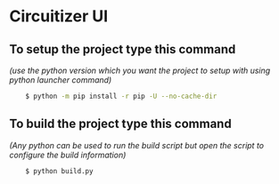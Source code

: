# Circuitizer UI

## To setup the project type this command

*(use the python version which you want the project to
setup with using python launcher command)*

```sh
    $ python -m pip install -r pip -U --no-cache-dir
```
## To build the project type this command

*(Any python can be used to run the build script but open
the script to configure the build information)*

```sh
    $ python build.py
```